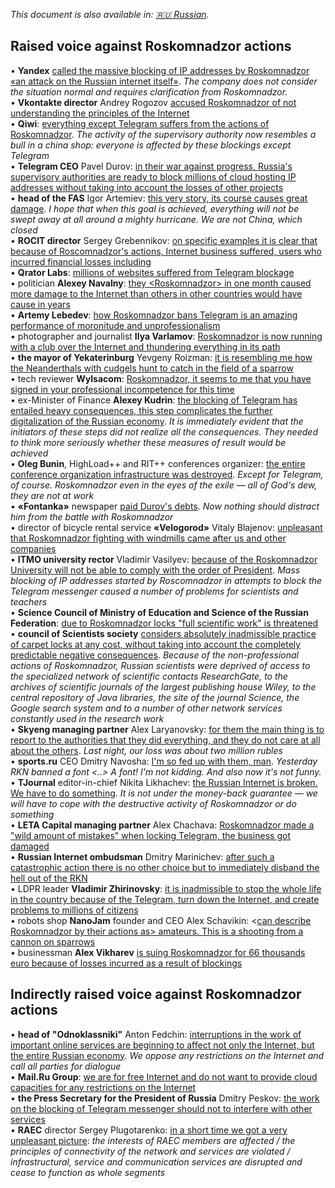 _This document is also available in: [🇷🇺 Russian](https://nazarov-tech.github.io/rkn/docs/)._

## Raised voice against Roskomnadzor actions

• **Yandex** [called the massive blocking of IP addresses by Roskomnadzor «an attack on the Russian internet itself»](https://vc.ru/37173-yandeks-nazval-udarom-po-vsemu-runetu-massovye-blokirovki-ip-adresov-roskomnadzorom).
*The company does not consider the situation normal and requires clarification from Roskomnadzor.*  
• **Vkontakte director** Andrey Rogozov [accused Roskomnadzor of not understanding the principles of the Internet](https://www.vedomosti.ru/technology/news/2018/04/27/768104-v-kontakte-obvinil-roskomnadzor)  
• **Qiwi**: [everything except Telegram suffers from the actions of Roskomnadzor](https://ria.ru/society/20180428/1519610220.html). *The activity of the supervisory authority now resembles a bull in a china shop: everyone is affected by these blockings except Telegram*  
• **Telegram CEO** Pavel Durov: [in their war against progress, Russia's supervisory authorities are ready to block millions of cloud hosting IP addresses without taking into account the losses of other projects](https://vk.com/wall1_2307813)  
• **head of the FAS** Igor Artemiev: [this very story, its course causes great damage](https://www.gazeta.ru/tech/news/2018/04/25/n_11458789.shtml). _I hope that when this goal is achieved, everything will not be swept away at all around a mighty hurricane. We are not China, which closed_  
• **ROCIT director** Sergey Grebennikov: [on specific examples it is clear that because of Roscomnadzor's actions, Internet business suffered, users who incurred financial losses including](https://rocit.ru/news/rocit-and-rkn-meeting)  
• **Qrator Labs**: [millions of websites suffered from Telegram blockage](https://klops.ru/news/2018-04-17/173230-qrator-labs-iz-za-blokirovki-telegram-postradali-milliony-saytov)  
• politician **Alexey Navalny**: [they \<Roskomnadzor\> in one month caused more damage to the Internet than others in other countries would have cause in years](https://youtu.be/VWXE4WybsxI?t=16m28s)  
• **Artemy Lebedev**: [how Roskomnadzor bans Telegram is an amazing performance of moronitude and unprofessionalism](https://tema.livejournal.com/2749709.html)  
• photographer and journalist **Ilya Varlamov**: [Roskomnadzor is now running with a club over the Internet and thundering everything in its path](https://varlamov.ru/2884958.html)    
• **the mayor of Yekaterinburg** Yevgeny Roizman: [it is resembling me how the Neanderthals with cudgels hunt to catch in the field of a sparrow](http://www.the-village.ru/village/city/news-city/309577-roizman-telegram/?)  
• tech reviewer **Wylsacom**: [Roskomnadzor, it seems to me that you have signed in your professional incompetence for this time](https://youtu.be/VVWpOrDLD9M?t=49s)  
• ex-Minister of Finance **Alexey Kudrin**: [the blocking of Telegram has entailed heavy consequences, this step complicates the further digitalization of the Russian economy](http://www.interfax.ru/russia/610233). _It is immediately evident that the initiators of these steps did not realize all the consequences. They needed to think more seriously whether these measures of result would be achieved_  
• **Oleg Bunin**, HighLoad++ and RIT++ conferences organizer: [the entire conference organization infrastructure was destroyed](https://www.facebook.com/oleg.bunin/posts/1990875597620788). _Except for Telegram, of course. Roskomnadzor even in the eyes of the exile — all of God's dew, they are not at work_  
• **«Fontanka»** newspaper [paid Durov's debts](https://www.fontanka.ru/2018/04/24/058/). _Now nothing should distract him from the battle with Roskomnadzor_  
• director of bicycle rental service **«Velogorod»** Vitaly Blajenov: [unpleasant that Roskomnadzor fighting with windmills came after us and other companies](https://paperpaper.ru/rkn-vs-telegram-vs-business/)  
• **ITMO university rector** Vladimir Vasilyev: [because of the Roskomnadzor University will not be able to comply with the order of President](https://meduza.io/news/2018/04/26/rektor-itmo-predupredil-sovetnika-putina-iz-za-roskomnadzora-universitet-ne-vypolnit-poruchenie-prezidenta). *Mass blocking of IP addresses started by Roscomnadzor in attempts to block the Telegram messenger caused a number of problems for scientists and teachers*  
• **Science Council of Ministry of Education and Science of the Russian Federation**: [due to Roskomnadzor locks "full scientific work" is threatened](https://sovet-po-nauke.ru/info/25042018-internet-for-science)  
• **council of Scientists society** [considers absolutely inadmissible practice of carpet locks at any cost, without taking into account the completely predictable negative consequences](https://trv-science.ru/2018/04/25/onr-protiv-blokirovok/). _Because of the non-professional actions of Roskomnadzor, Russian scientists were deprived of access to the specialized network of scientific contacts ResearchGate, to the archives of scientific journals of the largest publishing house Wiley, to the central repository of Java libraries, the site of the journal Science, the Google search system and to a number of other network services constantly used in the research work_  
• **Skyeng managing partner** Alex Laryanovsky: [for them the main thing is to report to the authorities that they did everything, and they do not care at all about the others](https://meduza.io/feature/2018/04/17/ih-logika-odnim-servisom-bolshe-odnim-menshe-nu-i-chto). *Last night, our loss was about two million rubles*  
• **sports.ru** CEO Dmitry Navosha: [I'm so fed up with them, man](https://twitter.com/navosha/status/988733483353825281). _Yesterday RKN banned a font <..> A font! I'm not kidding. And also now it's not funny._  
• **TJournal** editor-in-chief Nikita Likhachev: [the Russian Internet is broken. We have to do something](https://tjournal.ru/69612-runet-sloman-nado-chto-to-delat). *It is not under the money-back guarantee — we will have to cope with the destructive activity of Roskomnadzor or do something*  
• **LETA Capital managing partner** Alex Chachava: [Roskomnadzor made a "wild amount of mistakes" when locking Telegram, the business got damaged](https://www.kommersant.ru/doc/3614069)  
• **Russian Internet ombudsman** Dmitry Marinichev: [after such a catastrophic action there is no other choice but to immediately disband the hell out of the RKN](https://www.facebook.com/dmitry.marinichev/posts/10204248543970970)   
• LDPR leader **Vladimir Zhirinovsky**: [it is inadmissible to stop the whole life in the country because of the Telegram, turn down the Internet, and create problems to millions of citizens](https://regnum.ru/news/2405452.html)  
• robots shop **NanoJam** founder and CEO Alex Schavikin: <[can describe Roskomnadzor by their actions as> amateurs. This is a shooting from a cannon on sparrows](https://paperpaper.ru/rkn-vs-telegram-vs-business/)  
• businessman **Alex Vikharev** [is suing Roskomnadzor for 66 thousands euro because of losses incurred as a result of blockings](https://www.znak.com/2018-04-27/na_roskomnadzor_podan_pervyy_isk_iz_za_blokirovki_telegram_na_5_mln_rubley)  

## Indirectly raised voice against Roskomnadzor actions

• **head of "Odnoklassniki"** Anton Fedchin: [interruptions in the work of important online services are beginning to affect not only the Internet, but the entire Russian economy](https://ok.ru/okmedia/topic/68281289059145). *We oppose any restrictions on the Internet and call all parties for dialogue*  
• **Mail.Ru Group**: [we are for free Internet and do not want to provide cloud capacities for any restrictions on the Internet](https://www.rbc.ru/technology_and_media/24/04/2018/5adf0ba89a7947c63b5f3e71)  
• **the Press Secretary for the President of Russia** Dmitry Peskov: [the work on the blocking of Telegram messenger should not to interfere with other services](https://lenta.ru/news/2018/04/27/blok_telegram/)  
• **RAEC** director Sergey Plugotarenko: [in a short time we got a very unpleasant picture](https://rocit.ru/news/rocit-and-rkn-meeting): _the interests of RAEC members are affected / the principles of connectivity of the network and services are violated / infrastructural, service and communication services are disrupted and cease to function as whole segments_  
